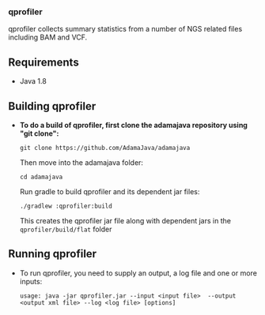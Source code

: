 ### qprofiler
qprofiler collects summary statistics from a number of NGS related files including BAM and VCF.

## Requirements

* Java 1.8

## Building qprofiler

* **To do a build of qprofiler, first clone the adamajava repository using "git clone":**
  ```
  git clone https://github.com/AdamaJava/adamajava
  ```

  Then move into the adamajava folder:
  ```
  cd adamajava
  ```
  Run gradle to build qprofiler and its dependent jar files:
  ```
  ./gradlew :qprofiler:build
  ```
  This creates the qprofiler jar file along with dependent jars in the `qprofiler/build/flat` folder

## Running qprofiler

* To run qprofiler, you need to supply an output, a log file and one or more inputs:
  ```
  usage: java -jar qprofiler.jar --input <input file>  --output <output xml file> --log <log file> [options]
  ```
